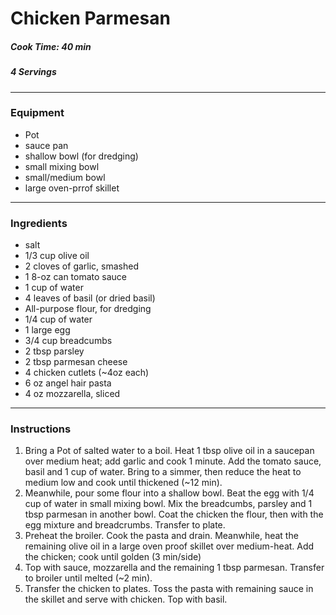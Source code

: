 # Chicken Parmesan 

##### Cook Time: 40 min
##### 4 Servings 
-------------- 
### Equipment 
* Pot 
* sauce pan 
* shallow bowl (for dredging)
* small mixing bowl  
* small/medium bowl
* large oven-prrof skillet 
-------------- 
### Ingredients 
* salt 
* 1/3 cup olive oil 
* 2 cloves of garlic, smashed 
* 1 8-oz can tomato sauce  
* 1 cup of water
* 4 leaves of basil (or dried basil) 
* All-purpose flour, for dredging  
* 1/4 cup of water
* 1 large egg 
* 3/4 cup breadcumbs 
* 2 tbsp parsley 
* 2 tbsp parmesan cheese 
* 4 chicken cutlets (~4oz each) 
* 6 oz angel hair pasta 
* 4 oz mozzarella, sliced 
-------------- 
### Instructions 
1. Bring a Pot of salted water to a boil. Heat 1 tbsp olive oil in a saucepan over medium heat; add garlic and cook 1 minute. Add the tomato sauce, basil and 1 cup of water. Bring to a simmer, then reduce the heat to medium low and cook until thickened (~12 min). 
2. Meanwhile, pour some flour into a shallow bowl. Beat the egg with 1/4 cup of water in small mixing bowl. Mix the breadcumbs, parsley and 1 tbsp parmesan in another bowl. Coat the chicken the flour, then with the egg mixture and breadcrumbs. Transfer to plate.  
3. Preheat the broiler. Cook the pasta and drain. Meanwhile, heat the remaining olive oil in a large oven proof skillet over medium-heat. Add the chicken; cook until golden (3 min/side) 
4. Top with sauce, mozzarella and the remaining 1 tbsp parmesan. Transfer to broiler until melted (~2 min). 
5. Transfer the chicken to plates. Toss the pasta with remaining sauce in the skillet and serve with chicken. Top with basil.
